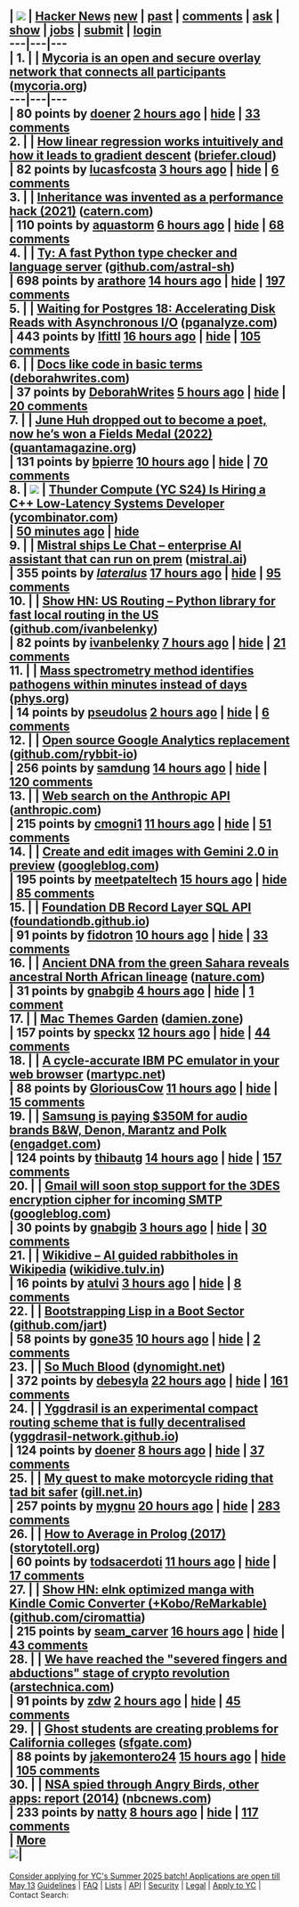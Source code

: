 | [![](https://news.ycombinator.com/y18.svg)](https://news.ycombinator.com) | **[Hacker News](https://news.ycombinator.com/news)** [new](https://news.ycombinator.com/newest) | [past](https://news.ycombinator.com/front) | [comments](https://news.ycombinator.com/newcomments) | [ask](https://news.ycombinator.com/ask) | [show](https://news.ycombinator.com/show) | [jobs](https://news.ycombinator.com/jobs) | [submit](https://news.ycombinator.com/submit) |  [login](https://news.ycombinator.com/login?goto=news)  
---|---|---  
| 1. | [](https://news.ycombinator.com/vote?id=43923372&how=up&goto=news)| [Mycoria is an open and secure overlay network that connects all participants](https://mycoria.org/) ([mycoria.org](https://news.ycombinator.com/from?site=mycoria.org))  
---|---|---  
|  80 points by [doener](https://news.ycombinator.com/user?id=doener) [2 hours ago](https://news.ycombinator.com/item?id=43923372) | [hide](https://news.ycombinator.com/hide?id=43923372&goto=news) | [33 comments](https://news.ycombinator.com/item?id=43923372)  
2. | [](https://news.ycombinator.com/vote?id=43895890&how=up&goto=news)| [How linear regression works intuitively and how it leads to gradient descent](https://briefer.cloud/blog/posts/least-squares/) ([briefer.cloud](https://news.ycombinator.com/from?site=briefer.cloud))  
|  82 points by [lucasfcosta](https://news.ycombinator.com/user?id=lucasfcosta) [3 hours ago](https://news.ycombinator.com/item?id=43895890) | [hide](https://news.ycombinator.com/hide?id=43895890&goto=news) | [6 comments](https://news.ycombinator.com/item?id=43895890)  
3. | [](https://news.ycombinator.com/vote?id=43903705&how=up&goto=news)| [Inheritance was invented as a performance hack (2021)](https://catern.com/inheritance.html) ([catern.com](https://news.ycombinator.com/from?site=catern.com))  
|  110 points by [aquastorm](https://news.ycombinator.com/user?id=aquastorm) [6 hours ago](https://news.ycombinator.com/item?id=43903705) | [hide](https://news.ycombinator.com/hide?id=43903705&goto=news) | [68 comments](https://news.ycombinator.com/item?id=43903705)  
4. | [](https://news.ycombinator.com/vote?id=43918484&how=up&goto=news)| [Ty: A fast Python type checker and language server](https://github.com/astral-sh/ty) ([github.com/astral-sh](https://news.ycombinator.com/from?site=github.com/astral-sh))  
|  698 points by [arathore](https://news.ycombinator.com/user?id=arathore) [14 hours ago](https://news.ycombinator.com/item?id=43918484) | [hide](https://news.ycombinator.com/hide?id=43918484&goto=news) | [197 comments](https://news.ycombinator.com/item?id=43918484)  
5. | [](https://news.ycombinator.com/vote?id=43916577&how=up&goto=news)| [Waiting for Postgres 18: Accelerating Disk Reads with Asynchronous I/O](https://pganalyze.com/blog/postgres-18-async-io) ([pganalyze.com](https://news.ycombinator.com/from?site=pganalyze.com))  
|  443 points by [lfittl](https://news.ycombinator.com/user?id=lfittl) [16 hours ago](https://news.ycombinator.com/item?id=43916577) | [hide](https://news.ycombinator.com/hide?id=43916577&goto=news) | [105 comments](https://news.ycombinator.com/item?id=43916577)  
6. | [](https://news.ycombinator.com/vote?id=43893464&how=up&goto=news)| [Docs like code in basic terms](https://deborahwrites.com/blog/docs-like-code-basic-intro/) ([deborahwrites.com](https://news.ycombinator.com/from?site=deborahwrites.com))  
|  37 points by [DeborahWrites](https://news.ycombinator.com/user?id=DeborahWrites) [5 hours ago](https://news.ycombinator.com/item?id=43893464) | [hide](https://news.ycombinator.com/hide?id=43893464&goto=news) | [20 comments](https://news.ycombinator.com/item?id=43893464)  
7. | [](https://news.ycombinator.com/vote?id=43920792&how=up&goto=news)| [June Huh dropped out to become a poet, now he’s won a Fields Medal (2022)](https://www.quantamagazine.org/june-huh-high-school-dropout-wins-the-fields-medal-20220705/) ([quantamagazine.org](https://news.ycombinator.com/from?site=quantamagazine.org))  
|  131 points by [bpierre](https://news.ycombinator.com/user?id=bpierre) [10 hours ago](https://news.ycombinator.com/item?id=43920792) | [hide](https://news.ycombinator.com/hide?id=43920792&goto=news) | [70 comments](https://news.ycombinator.com/item?id=43920792)  
8. | ![](https://news.ycombinator.com/s.gif) | [Thunder Compute (YC S24) Is Hiring a C++ Low-Latency Systems Developer](https://www.ycombinator.com/companies/thunder-compute/jobs/6nKTbsu-systems-engineer) ([ycombinator.com](https://news.ycombinator.com/from?site=ycombinator.com))  
|  [50 minutes ago](https://news.ycombinator.com/item?id=43923801) | [hide](https://news.ycombinator.com/hide?id=43923801&goto=news)  
9. | [](https://news.ycombinator.com/vote?id=43916098&how=up&goto=news)| [Mistral ships Le Chat – enterprise AI assistant that can run on prem](https://mistral.ai/news/le-chat-enterprise) ([mistral.ai](https://news.ycombinator.com/from?site=mistral.ai))  
|  355 points by [_lateralus_](https://news.ycombinator.com/user?id=_lateralus_) [17 hours ago](https://news.ycombinator.com/item?id=43916098) | [hide](https://news.ycombinator.com/hide?id=43916098&goto=news) | [95 comments](https://news.ycombinator.com/item?id=43916098)  
10. | [](https://news.ycombinator.com/vote?id=43921653&how=up&goto=news)| [Show HN: US Routing – Python library for fast local routing in the US](https://github.com/ivanbelenky/us-routing) ([github.com/ivanbelenky](https://news.ycombinator.com/from?site=github.com/ivanbelenky))  
|  82 points by [ivanbelenky](https://news.ycombinator.com/user?id=ivanbelenky) [7 hours ago](https://news.ycombinator.com/item?id=43921653) | [hide](https://news.ycombinator.com/hide?id=43921653&goto=news) | [21 comments](https://news.ycombinator.com/item?id=43921653)  
11. | [](https://news.ycombinator.com/vote?id=43906066&how=up&goto=news)| [Mass spectrometry method identifies pathogens within minutes instead of days](https://phys.org/news/2025-05-mass-spectrometry-method-pathogens-minutes.html) ([phys.org](https://news.ycombinator.com/from?site=phys.org))  
|  14 points by [pseudolus](https://news.ycombinator.com/user?id=pseudolus) [2 hours ago](https://news.ycombinator.com/item?id=43906066) | [hide](https://news.ycombinator.com/hide?id=43906066&goto=news) | [6 comments](https://news.ycombinator.com/item?id=43906066)  
12. | [](https://news.ycombinator.com/vote?id=43918620&how=up&goto=news)| [Open source Google Analytics replacement](https://github.com/rybbit-io/rybbit) ([github.com/rybbit-io](https://news.ycombinator.com/from?site=github.com/rybbit-io))  
|  256 points by [samdung](https://news.ycombinator.com/user?id=samdung) [14 hours ago](https://news.ycombinator.com/item?id=43918620) | [hide](https://news.ycombinator.com/hide?id=43918620&goto=news) | [120 comments](https://news.ycombinator.com/item?id=43918620)  
13. | [](https://news.ycombinator.com/vote?id=43920188&how=up&goto=news)| [Web search on the Anthropic API](https://www.anthropic.com/news/web-search-api) ([anthropic.com](https://news.ycombinator.com/from?site=anthropic.com))  
|  215 points by [cmogni1](https://news.ycombinator.com/user?id=cmogni1) [11 hours ago](https://news.ycombinator.com/item?id=43920188) | [hide](https://news.ycombinator.com/hide?id=43920188&goto=news) | [51 comments](https://news.ycombinator.com/item?id=43920188)  
14. | [](https://news.ycombinator.com/vote?id=43917461&how=up&goto=news)| [Create and edit images with Gemini 2.0 in preview](https://developers.googleblog.com/en/generate-images-gemini-2-0-flash-preview/) ([googleblog.com](https://news.ycombinator.com/from?site=googleblog.com))  
|  195 points by [meetpateltech](https://news.ycombinator.com/user?id=meetpateltech) [15 hours ago](https://news.ycombinator.com/item?id=43917461) | [hide](https://news.ycombinator.com/hide?id=43917461&goto=news) | [85 comments](https://news.ycombinator.com/item?id=43917461)  
15. | [](https://news.ycombinator.com/vote?id=43920889&how=up&goto=news)| [Foundation DB Record Layer SQL API](https://foundationdb.github.io/fdb-record-layer/SQL_Reference.html) ([foundationdb.github.io](https://news.ycombinator.com/from?site=foundationdb.github.io))  
|  91 points by [fidotron](https://news.ycombinator.com/user?id=fidotron) [10 hours ago](https://news.ycombinator.com/item?id=43920889) | [hide](https://news.ycombinator.com/hide?id=43920889&goto=news) | [33 comments](https://news.ycombinator.com/item?id=43920889)  
16. | [](https://news.ycombinator.com/vote?id=43889972&how=up&goto=news)| [Ancient DNA from the green Sahara reveals ancestral North African lineage](https://www.nature.com/articles/s41586-025-08793-7) ([nature.com](https://news.ycombinator.com/from?site=nature.com))  
|  31 points by [gnabgib](https://news.ycombinator.com/user?id=gnabgib) [4 hours ago](https://news.ycombinator.com/item?id=43889972) | [hide](https://news.ycombinator.com/hide?id=43889972&goto=news) | [1 comment](https://news.ycombinator.com/item?id=43889972)  
17. | [](https://news.ycombinator.com/vote?id=43919868&how=up&goto=news)| [Mac Themes Garden](https://damien.zone/introducing-mac-themes-garden/) ([damien.zone](https://news.ycombinator.com/from?site=damien.zone))  
|  157 points by [speckx](https://news.ycombinator.com/user?id=speckx) [12 hours ago](https://news.ycombinator.com/item?id=43919868) | [hide](https://news.ycombinator.com/hide?id=43919868&goto=news) | [44 comments](https://news.ycombinator.com/item?id=43919868)  
18. | [](https://news.ycombinator.com/vote?id=43888007&how=up&goto=news)| [A cycle-accurate IBM PC emulator in your web browser](https://martypc.net/?mount=fd:0:Area%205150%20\(Compo%20Version\).img) ([martypc.net](https://news.ycombinator.com/from?site=martypc.net))  
|  88 points by [GloriousCow](https://news.ycombinator.com/user?id=GloriousCow) [11 hours ago](https://news.ycombinator.com/item?id=43888007) | [hide](https://news.ycombinator.com/hide?id=43888007&goto=news) | [15 comments](https://news.ycombinator.com/item?id=43888007)  
19. | [](https://news.ycombinator.com/vote?id=43918437&how=up&goto=news)| [Samsung is paying $350M for audio brands B&W, Denon, Marantz and Polk](https://www.engadget.com/audio/samsung-is-paying-350-million-for-audio-brands-bowers--wilkins-denon-marantz-and-polk-131514754.html) ([engadget.com](https://news.ycombinator.com/from?site=engadget.com))  
|  124 points by [thibautg](https://news.ycombinator.com/user?id=thibautg) [14 hours ago](https://news.ycombinator.com/item?id=43918437) | [hide](https://news.ycombinator.com/hide?id=43918437&goto=news) | [157 comments](https://news.ycombinator.com/item?id=43918437)  
20. | [](https://news.ycombinator.com/vote?id=43922975&how=up&goto=news)| [Gmail will soon stop support for the 3DES encryption cipher for incoming SMTP](https://workspaceupdates.googleblog.com/2025/05/update-for-gmail-support-for-the-3des-encryption-cipher-for-incoming-smtp-connections.html) ([googleblog.com](https://news.ycombinator.com/from?site=googleblog.com))  
|  30 points by [gnabgib](https://news.ycombinator.com/user?id=gnabgib) [3 hours ago](https://news.ycombinator.com/item?id=43922975) | [hide](https://news.ycombinator.com/hide?id=43922975&goto=news) | [30 comments](https://news.ycombinator.com/item?id=43922975)  
21. | [](https://news.ycombinator.com/vote?id=43891147&how=up&goto=news)| [Wikidive – AI guided rabbitholes in Wikipedia](https://wikidive.tulv.in/) ([wikidive.tulv.in](https://news.ycombinator.com/from?site=wikidive.tulv.in))  
|  16 points by [atulvi](https://news.ycombinator.com/user?id=atulvi) [3 hours ago](https://news.ycombinator.com/item?id=43891147) | [hide](https://news.ycombinator.com/hide?id=43891147&goto=news) | [8 comments](https://news.ycombinator.com/item?id=43891147)  
22. | [](https://news.ycombinator.com/vote?id=43892773&how=up&goto=news)| [Bootstrapping Lisp in a Boot Sector](https://github.com/jart/sectorlisp) ([github.com/jart](https://news.ycombinator.com/from?site=github.com/jart))  
|  58 points by [gone35](https://news.ycombinator.com/user?id=gone35) [10 hours ago](https://news.ycombinator.com/item?id=43892773) | [hide](https://news.ycombinator.com/hide?id=43892773&goto=news) | [2 comments](https://news.ycombinator.com/item?id=43892773)  
23. | [](https://news.ycombinator.com/vote?id=43913751&how=up&goto=news)| [So Much Blood](https://dynomight.net/blood/) ([dynomight.net](https://news.ycombinator.com/from?site=dynomight.net))  
|  372 points by [debesyla](https://news.ycombinator.com/user?id=debesyla) [22 hours ago](https://news.ycombinator.com/item?id=43913751) | [hide](https://news.ycombinator.com/hide?id=43913751&goto=news) | [161 comments](https://news.ycombinator.com/item?id=43913751)  
24. | [](https://news.ycombinator.com/vote?id=43921624&how=up&goto=news)| [Yggdrasil is an experimental compact routing scheme that is fully decentralised](https://yggdrasil-network.github.io/about.html) ([yggdrasil-network.github.io](https://news.ycombinator.com/from?site=yggdrasil-network.github.io))  
|  124 points by [doener](https://news.ycombinator.com/user?id=doener) [8 hours ago](https://news.ycombinator.com/item?id=43921624) | [hide](https://news.ycombinator.com/hide?id=43921624&goto=news) | [37 comments](https://news.ycombinator.com/item?id=43921624)  
25. | [](https://news.ycombinator.com/vote?id=43914235&how=up&goto=news)| [My quest to make motorcycle riding that tad bit safer](https://gill.net.in/posts/my-quest-to-make-motorcycle-riding-safer/) ([gill.net.in](https://news.ycombinator.com/from?site=gill.net.in))  
|  257 points by [mygnu](https://news.ycombinator.com/user?id=mygnu) [20 hours ago](https://news.ycombinator.com/item?id=43914235) | [hide](https://news.ycombinator.com/hide?id=43914235&goto=news) | [283 comments](https://news.ycombinator.com/item?id=43914235)  
26. | [](https://news.ycombinator.com/vote?id=43919959&how=up&goto=news)| [How to Average in Prolog (2017)](https://storytotell.org/how-to-average-in-prolog) ([storytotell.org](https://news.ycombinator.com/from?site=storytotell.org))  
|  60 points by [todsacerdoti](https://news.ycombinator.com/user?id=todsacerdoti) [11 hours ago](https://news.ycombinator.com/item?id=43919959) | [hide](https://news.ycombinator.com/hide?id=43919959&goto=news) | [17 comments](https://news.ycombinator.com/item?id=43919959)  
27. | [](https://news.ycombinator.com/vote?id=43916956&how=up&goto=news)| [Show HN: eInk optimized manga with Kindle Comic Converter (+Kobo/ReMarkable)](https://github.com/ciromattia/kcc) ([github.com/ciromattia](https://news.ycombinator.com/from?site=github.com/ciromattia))  
|  215 points by [seam_carver](https://news.ycombinator.com/user?id=seam_carver) [16 hours ago](https://news.ycombinator.com/item?id=43916956) | [hide](https://news.ycombinator.com/hide?id=43916956&goto=news) | [43 comments](https://news.ycombinator.com/item?id=43916956)  
28. | [](https://news.ycombinator.com/vote?id=43923187&how=up&goto=news)| [We have reached the "severed fingers and abductions" stage of crypto revolution](https://arstechnica.com/security/2025/05/we-have-reached-the-severed-fingers-and-abductions-stage-of-the-crypto-revolution/) ([arstechnica.com](https://news.ycombinator.com/from?site=arstechnica.com))  
|  91 points by [zdw](https://news.ycombinator.com/user?id=zdw) [2 hours ago](https://news.ycombinator.com/item?id=43923187) | [hide](https://news.ycombinator.com/hide?id=43923187&goto=news) | [45 comments](https://news.ycombinator.com/item?id=43923187)  
29. | [](https://news.ycombinator.com/vote?id=43917448&how=up&goto=news)| [Ghost students are creating problems for California colleges](https://www.sfgate.com/bayarea/article/ghost-students-creating-problem-calif-colleges-20311708.php) ([sfgate.com](https://news.ycombinator.com/from?site=sfgate.com))  
|  88 points by [jakemontero24](https://news.ycombinator.com/user?id=jakemontero24) [15 hours ago](https://news.ycombinator.com/item?id=43917448) | [hide](https://news.ycombinator.com/hide?id=43917448&goto=news) | [105 comments](https://news.ycombinator.com/item?id=43917448)  
30. | [](https://news.ycombinator.com/vote?id=43903534&how=up&goto=news)| [NSA spied through Angry Birds, other apps: report (2014)](https://www.nbcnews.com/tech/tech-news/nsa-spied-through-angry-birds-other-apps-report-flna2d12006530) ([nbcnews.com](https://news.ycombinator.com/from?site=nbcnews.com))  
|  233 points by [__natty__](https://news.ycombinator.com/user?id=__natty__) [8 hours ago](https://news.ycombinator.com/item?id=43903534) | [hide](https://news.ycombinator.com/hide?id=43903534&goto=news) | [117 comments](https://news.ycombinator.com/item?id=43903534)  
| [More](https://news.ycombinator.com/?p=2)  
![](https://news.ycombinator.com/s.gif)|   
---  
[Consider applying for YC's Summer 2025 batch! Applications are open till May 13](https://www.ycombinator.com/apply/) [Guidelines](https://news.ycombinator.com/newsguidelines.html) | [FAQ](https://news.ycombinator.com/newsfaq.html) | [Lists](https://news.ycombinator.com/lists) | [API](https://github.com/HackerNews/API) | [Security](https://news.ycombinator.com/security.html) | [Legal](https://www.ycombinator.com/legal/) | [Apply to YC](https://www.ycombinator.com/apply/) | Contact Search: 
